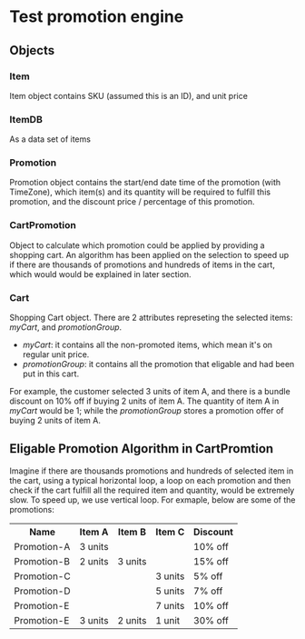 # Test promotion engine
## Objects
### Item
Item object contains SKU (assumed this is an ID), and unit price

### ItemDB
As a data set of items

### Promotion
Promotion object contains the start/end date time of the promotion (with TimeZone), which item(s) and its quantity will be required to fulfill this promotion, and the discount price / percentage of this promotion.

### CartPromotion
Object to calculate which promotion could be applied by providing a shopping cart. An algorithm has been applied on the selection to speed up if there are thousands of promotions and hundreds of items in the cart, which would would be explained in later section.

### Cart
Shopping Cart object. There are 2 attributes represeting the selected items: <i>myCart</i>, and <i>promotionGroup</i>.
- <i>myCart</i>: it contains all the non-promoted items, which mean it's on regular unit price.
- <i>promotionGroup</i>: it contains all the promotion that eligable and had been put in this cart.

For example, the customer selected 3 units of item A, and there is a bundle discount on 10% off if buying 2 units of item A. The quantity of item A in <i>myCart</i> would be 1; while the <i>promotionGroup</i> stores a promotion offer of buying 2 units of item A.

## Eligable Promotion Algorithm in CartPromtion
Imagine if there are thousands promotions and hundreds of selected item in the cart, using a typical horizontal loop, a loop on each promotion and then check if the cart fulfill all the required item and quantity, would be extremely slow. To speed up, we use vertical loop. For exmaple, below are some of the promotions:
<table>
<tr>
<th>Name</th>
<th>Item A</th>
<th>Item B</th>
<th>Item C</th>
<th>Discount</th>
</tr>
<tr>
<td>Promotion-A</td>
<td>3 units</td>
<td>&nbsp;</td>
<td>&nbsp;</td>
<td>10% off</td>
</tr>
<tr>
<td>Promotion-B</td>
<td>2 units</td>
<td>3 units</td>
<td>&nbsp;</td>
<td>15% off</td>
</tr>
<tr>
<td>Promotion-C</td>
<td>&nbsp;</td>
<td>&nbsp;</td>
<td>3 units</td>
<td>5% off</td>
</tr>
<tr>
<td>Promotion-D</td>
<td>&nbsp;</td>
<td>&nbsp;</td>
<td>5 units</td>
<td>7% off</td>
</tr>
<tr>
<td>Promotion-E</td>
<td>&nbsp;</td>
<td>&nbsp;</td>
<td>7 units</td>
<td>10% off</td>
</tr>
<tr>
<td>Promotion-E</td>
<td>3 units</td>
<td>2 units</td>
<td>1 unit</td>
<td>30% off</td>
</tr>
</table>



